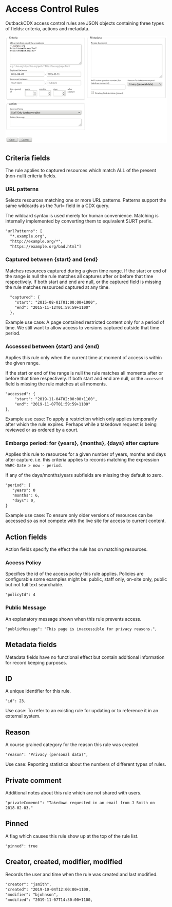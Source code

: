# Access Control Rules

OutbackCDX access control rules are JSON objects containing three types of fields: criteria, actions and metadata.

![Rule editor example](access-control-rule-example.png)

## Criteria fields

The rule applies to captured resources which match ALL of the present (non-null) criteria fields.

### URL patterns

Selects resources matching one or more URL patterns. Patterns support the same wildcards as the ?url= field in a CDX query.

The wildcard syntax is used merely for human convenience. Matching is internally implemented by converting them to
equivalent SURT prefix.

```
"urlPatterns": [
  "*.example.org",
  "http://example.org/*",
  "https://example.org/bad.html"]
```

### Captured between {start} and {end}

Matches resources captured during a given time range. If the start or end of the range is null the rule matches
all captures after or before that time respectively. If both start and end are null, or the captured field is 
missing the rule matches resourced captured at any time.

```
  "captured": {
    "start": "2015-08-01T01:00:00+1000",
    "end": "2015-11-12T01:59:59+1100"
  },
```

Example use case: A page contained restricted content only for a period of time. We still want to allow access
to versions captured outside that time period.

### Accessed between {start} and {end}

Applies this rule only when the current time at moment of access is within the given range.

If the start or end of the range is null the rule matches all moments after or before that time respectively. If
both start and end are null, or the `accessed` field is missing the rule matches at all moments.

```
"accessed": {
    "start": "2019-11-04T02:00:00+1100",
    "end": "2019-11-07T01:59:59+1100"
},
```

Example use case: To apply a restriction which only applies temporarily after which the rule expires. Perhaps while a
takedown request is being reviewed or as ordered by a court.

### Embargo period: for {years}, {months}, {days} after capture

Applies this rule to resources for a given number of years, months and days after capture. i.e. this criteria
applies to records matching the expression `WARC-Date > now - period`.

If any of the days/months/years subfields are missing they default to zero.

```
"period": {
   "years": 0
   "months": 6,
   "days": 0,
}
```

Example use case: To ensure only older versions of resources can be accessed so as not compete with the live site for
access to current content.


## Action fields

Action fields specify the effect the rule has on matching resources.

### Access Policy

Specifies the id of the access policy this rule applies. Policies are configurable some examples might be: public, staff only, on-site only, public but not full text searchable.

```
"policyId": 4

```

### Public Message

An explanatory message shown when this rule prevents access.

```
"publicMessage": "This page is inaccessible for privacy reasons.",
```

## Metadata fields

Metadata fields have no functional effect but contain additional information for record keeping purposes.

## ID

A unique identifier for this rule.

```
"id": 23,
```

Use case: To refer to an existing rule for updating or to reference it in an external system.

## Reason

A course grained category for the reason this rule was created.

```
"reason": "Privacy (personal data)",
```

Use case: Reporting statistics about the numbers of different types of rules.

## Private comment

Additional notes about this rule which are not shared with users.

```
"privateComennt": "Takedown requested in an email from J Smith on 2018-02-03."
```

## Pinned

A flag which causes this rule show up at the top of the rule list.

```
"pinned": true
```

## Creator, created, modifier, modified

Records the user and time when the rule was created and last modified.

```
"creator": "jsmith",
"created": "2019-10-04T12:00:00+1100,
"modifier": "bjohnson",
"modified": "2019-11-07T14:30:00+1100,
```
